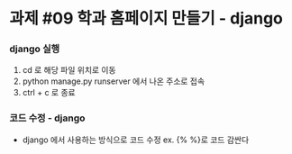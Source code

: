# 과제 #09 학과 홈페이지 만들기 - django

### django 실행
1. cd 로 해당 파일 위치로 이동
2. python manage.py runserver 에서 나온 주소로 접속
3. ctrl + c 로 종료

### 코드 수정 - django
- django 에서 사용하는 방식으로 코드 수정
  ex. {% %}로 코드 감싼다
